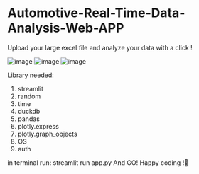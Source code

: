 # Automotive-Real-Time-Data-Analysis-Web-APP
Upload your large excel file and analyze your data with a click !


![image](https://github.com/wahidpanda/Automotive-Real-Time-Data-Analysis-Web-APP/assets/110899864/5bef067d-d44e-4842-ba6c-aebee5d6193e)
![image](https://github.com/wahidpanda/Automotive-Real-Time-Data-Analysis-Web-APP/assets/110899864/e8449a69-4c37-4668-9346-1c741d59ee54)
![image](https://github.com/wahidpanda/Automotive-Real-Time-Data-Analysis-Web-APP/assets/110899864/01a313f5-7ea3-4dba-835f-6d7a9d8dc08e)

Library needed:
1. streamlit 
2. random
3. time
4. duckdb
5. pandas
6. plotly.express 
7. plotly.graph_objects
8. OS
9. auth

in terminal run:
streamlit run app.py 
And GO! Happy coding !🚀

